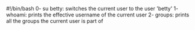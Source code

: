 #!/bin/bash
0- su betty: switches the current user to the user 'betty'
1- whoami: prints the effective username of the current user
2- groups: prints all the groups the current user is part of
